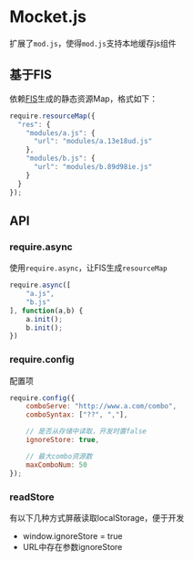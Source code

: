# Mocket.js

扩展了`mod.js`，使得`mod.js`支持本地缓存js组件

## 基于FIS
依赖[FIS](http://fis.baidu.com/)生成的静态资源Map，格式如下：
```javascript
require.resourceMap({
  "res": {
    "modules/a.js": {
      "url": "modules/a.13e18ud.js"
    },
    "modules/b.js": {
      "url": "modules/b.89d98ie.js"
    }
  }
});
```

## API

### require.async

使用`require.async`，让FIS生成`resourceMap`

```javascript
require.async([
	"a.js",
	"b.js"
], function(a,b) {
	a.init();
	b.init();
})

```
### require.config

配置项
```javascript
require.config({
	comboServe: "http://www.a.com/combo",
	comboSyntax: ["??", ","],

	// 是否从存储中读取，开发时置false
	ignoreStore: true,

	// 最大combo资源数
	maxComboNum: 50
});
```

### readStore

有以下几种方式屏蔽读取localStorage，便于开发

* window.ignoreStore = true
* URL中存在参数ignoreStore